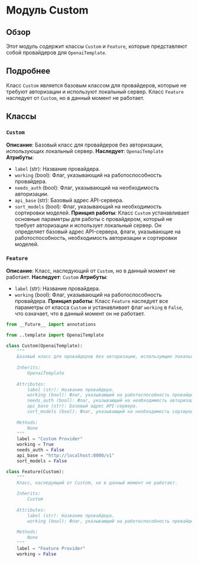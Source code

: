 # Модуль Custom
## Обзор
Этот модуль содержит классы `Custom` и `Feature`, которые представляют собой провайдеров для  `OpenaiTemplate`. 
## Подробнее
Класс `Custom` является базовым классом для провайдеров, которые не требуют авторизации и используют локальный сервер. Класс `Feature` наследует от `Custom`, но в данный момент не работает. 
## Классы
### `Custom`
**Описание**: Базовый класс для провайдеров без авторизации, использующих локальный сервер.
**Наследует**: `OpenaiTemplate`
**Атрибуты**:
- `label` (str): Название провайдера.
- `working` (bool): Флаг, указывающий на работоспособность провайдера.
- `needs_auth` (bool): Флаг, указывающий на необходимость авторизации.
- `api_base` (str): Базовый адрес API-сервера.
- `sort_models` (bool): Флаг, указывающий на необходимость сортировки моделей.
**Принцип работы**: 
Класс `Custom` устанавливает основные параметры для работы с провайдером, который не требует авторизации и использует локальный сервер. Он определяет базовый адрес API-сервера, флаги, указывающие на работоспособность, необходимость авторизации и сортировки моделей. 

### `Feature`
**Описание**: Класс, наследующий от `Custom`, но в данный момент не работает.
**Наследует**: `Custom`
**Атрибуты**:
- `label` (str): Название провайдера.
- `working` (bool): Флаг, указывающий на работоспособность провайдера.
**Принцип работы**: 
Класс `Feature` наследует все параметры от класса `Custom` и устанавливает флаг `working` в `False`, что означает, что в данный момент он не работает. 
```python
from __future__ import annotations

from ..template import OpenaiTemplate

class Custom(OpenaiTemplate):
    """
    Базовый класс для провайдеров без авторизации, использующих локальный сервер.
    
    Inherits: 
        OpenaiTemplate
    
    Attributes:
        label (str): Название провайдера.
        working (bool): Флаг, указывающий на работоспособность провайдера.
        needs_auth (bool): Флаг, указывающий на необходимость авторизации.
        api_base (str): Базовый адрес API-сервера.
        sort_models (bool): Флаг, указывающий на необходимость сортировки моделей.
    
    Methods:
        None
    """
    label = "Custom Provider"
    working = True
    needs_auth = False
    api_base = "http://localhost:8080/v1"
    sort_models = False

class Feature(Custom):
    """
    Класс, наследующий от Custom, но в данный момент не работает.
    
    Inherits: 
        Custom
    
    Attributes:
        label (str): Название провайдера.
        working (bool): Флаг, указывающий на работоспособность провайдера.
    
    Methods:
        None
    """
    label = "Feature Provider"
    working = False